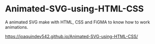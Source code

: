 # Animated-SVG-using-HTML-CSS
A animated SVG make with HTML, CSS and FiGMA to know how to work animations.

https://joaquindev542.github.io/Animated-SVG-using-HTML-CSS/
